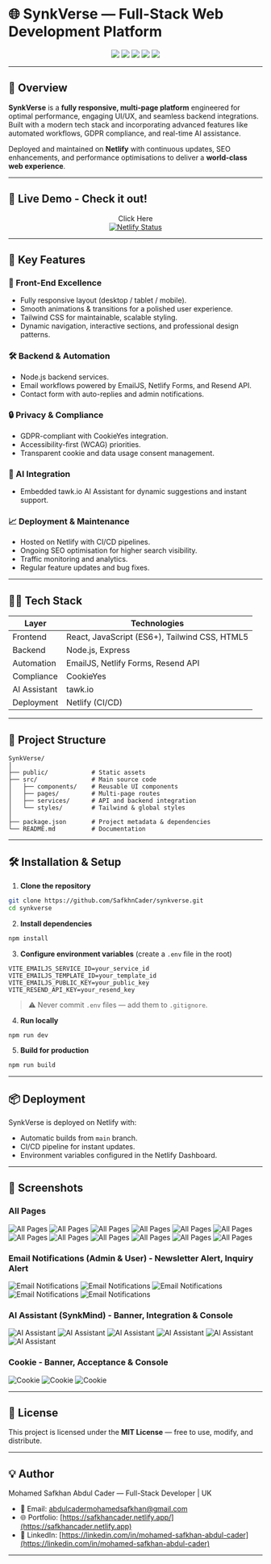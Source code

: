 

# 🌐 SynkVerse — Full-Stack Web Development Platform

<p align="center">
  <img src="https://img.shields.io/badge/JavaScript-79.4%25-yellow?style=for-the-badge&logo=javascript" />
  <img src="https://img.shields.io/badge/Tailwind%20CSS-8.9%25-38B2AC?style=for-the-badge&logo=tailwind-css" />
  <img src="https://img.shields.io/badge/HTML-3.7%25-E34F26?style=for-the-badge&logo=html5" />
  <img src="https://img.shields.io/badge/Node.js-6.0%25-339933?style=for-the-badge&logo=node.js" />
  <img src="https://img.shields.io/badge/Other-2.0%25-lightgrey?style=for-the-badge" />
</p>

---

## 📖 Overview

**SynkVerse** is a **fully responsive, multi-page platform** engineered for optimal performance, engaging UI/UX, and seamless backend integrations. Built with a modern tech stack and incorporating advanced features like automated workflows, GDPR compliance, and real-time AI assistance.

Deployed and maintained on **Netlify** with continuous updates, SEO enhancements, and performance optimisations to deliver a **world-class web experience**.

---

## 📖 Live Demo - Check it out!

<p align="center">Click Here<br>
  <a href="https://synkverse.netlify.app/">
    <img src="https://api.netlify.com/api/v1/badges/65dfb64b-020d-490c-b00e-427662f7e5f6/deploy-status" alt="Netlify Status" />
  </a>
</p>

---

## 🚀 Key Features

### 🎨 Front-End Excellence

* Fully responsive layout (desktop / tablet / mobile).
* Smooth animations & transitions for a polished user experience.
* Tailwind CSS for maintainable, scalable styling.
* Dynamic navigation, interactive sections, and professional design patterns.

### 🛠 Backend & Automation

* Node.js backend services.
* Email workflows powered by EmailJS, Netlify Forms, and Resend API.
* Contact form with auto-replies and admin notifications.

### 🔒 Privacy & Compliance

* GDPR-compliant with CookieYes integration.
* Accessibility-first (WCAG) priorities.
* Transparent cookie and data usage consent management.

### 🤖 AI Integration

* Embedded tawk.io AI Assistant for dynamic suggestions and instant support.

### 📈 Deployment & Maintenance

* Hosted on Netlify with CI/CD pipelines.
* Ongoing SEO optimisation for higher search visibility.
* Traffic monitoring and analytics.
* Regular feature updates and bug fixes.

---

## 🧑‍💻 Tech Stack

| Layer        | Technologies                                  |
| ------------ | --------------------------------------------- |
| Frontend     | React, JavaScript (ES6+), Tailwind CSS, HTML5 |
| Backend      | Node.js, Express                              |
| Automation   | EmailJS, Netlify Forms, Resend API            |
| Compliance   | CookieYes                                     |
| AI Assistant | tawk.io                                       |
| Deployment   | Netlify (CI/CD)                               |

---

## 📂 Project Structure

```plaintext
SynkVerse/
│
├── public/            # Static assets
├── src/               # Main source code
│   ├── components/    # Reusable UI components
│   ├── pages/         # Multi-page routes
│   ├── services/      # API and backend integration
│   └── styles/        # Tailwind & global styles
│
├── package.json       # Project metadata & dependencies
└── README.md          # Documentation
```

---

## 🛠 Installation & Setup

1. **Clone the repository**

```bash
git clone https://github.com/SafkhnCader/synkverse.git
cd synkverse
```

2. **Install dependencies**

```bash
npm install
```

3. **Configure environment variables** (create a `.env` file in the root)

```env
VITE_EMAILJS_SERVICE_ID=your_service_id
VITE_EMAILJS_TEMPLATE_ID=your_template_id
VITE_EMAILJS_PUBLIC_KEY=your_public_key
VITE_RESEND_API_KEY=your_resend_key
```

> ⚠️ Never commit `.env` files — add them to `.gitignore`.

4. **Run locally**

```bash
npm run dev
```

5. **Build for production**

```bash
npm run build
```

---

## 📦 Deployment

SynkVerse is deployed on Netlify with:

* Automatic builds from `main` branch.
* CI/CD pipeline for instant updates.
* Environment variables configured in the Netlify Dashboard.

---

## 📸 Screenshots

### All Pages
![All Pages](SynkVerse_Screenshots/H1.png)
![All Pages](SynkVerse_Screenshots/H2.png)
![All Pages](SynkVerse_Screenshots/H3.png)
![All Pages](SynkVerse_Screenshots/H4.png)
![All Pages](SynkVerse_Screenshots/H5.png)
![All Pages](SynkVerse_Screenshots/H6.png)
![All Pages](SynkVerse_Screenshots/H7.png)
![All Pages](SynkVerse_Screenshots/H8.png)
![All Pages](SynkVerse_Screenshots/AD.png)
![All Pages](SynkVerse_Screenshots/Free1.png)
![All Pages](SynkVerse_Screenshots/Project1.png)
![All Pages](SynkVerse_Screenshots/Project2.png)

### Email Notifications (Admin & User) - Newsletter Alert, Inquiry Alert
![Email Notifications](SynkVerse_Screenshots/Email_1.png)
![Email Notifications](SynkVerse_Screenshots/Email_2.png)
![Email Notifications](SynkVerse_Screenshots/Email_3.png)
![Email Notifications](SynkVerse_Screenshots/Netlify_1.png)
![Email Notifications](SynkVerse_Screenshots/Netlify_2.png)

### AI Assistant (SynkMind) - Banner, Integration & Console
![AI Assistant](SynkVerse_Screenshots/AA.png)
![AI Assistant](SynkVerse_Screenshots/AA1.png)
![AI Assistant](SynkVerse_Screenshots/AA2.png)
![AI Assistant](SynkVerse_Screenshots/AA3.png)
![AI Assistant](SynkVerse_Screenshots/Tawk1.png)
![AI Assistant](SynkVerse_Screenshots/Tawk2.png)

### Cookie - Banner, Acceptance & Console
![Cookie](SynkVerse_Screenshots/C.png)
![Cookie](SynkVerse_Screenshots/C1.png)
![Cookie](SynkVerse_Screenshots/Cookie_Console.png)

---

## 📜 License

This project is licensed under the **MIT License** — free to use, modify, and distribute.

---

## 💡 Author

Mohamed Safkhan Abdul Cader — Full-Stack Developer | UK

* 📧 Email: [abdulcadermohamedsafkhan@gmail.com](mailto:your.email@example.com)
* 🌐 Portfolio: [https://safkhancader.netlify.app/](https://safkhancader.netlify.app)
* 💼 LinkedIn: [https://linkedin.com/in/mohamed-safkhan-abdul-cader](https://linkedin.com/in/mohamed-safkhan-abdul-cader)

---

